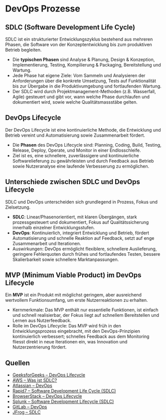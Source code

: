 # DevOps Prozesse

## SDLC (Software Development Life Cycle)

SDLC ist ein strukturierter Entwicklungszyklus bestehend aus mehreren Phasen, die Software von der Konzeptentwicklung bis zum produktiven Betrieb begleiten.

- Die **typischen Phasen** sind Analyse & Planung, Design & Konzeption, Implementierung, Testing, Kompilierung & Packaging, Bereitstellung und Wartung.
- Jede Phase hat eigene Ziele: Vom Sammeln und Analysieren der Anforderungen über die konkrete Umsetzung, Tests auf Funktionalität bis zur Übergabe in die Produktivumgebung und fortlaufenden Wartung.
- Der SDLC wird durch Projektmanagement-Methoden (z.B. Wasserfall, Agile) gesteuert und gibt vor, wann welche Phase durchlaufen und dokumentiert wird, sowie welche Qualitätsmassstäbe gelten.

## DevOps Lifecycle

Der DevOps Lifecycle ist eine kontinuierliche Methode, die Entwicklung und Betrieb vereint und Automatisierung sowie Zusammenarbeit fördert.

- Die **Phasen** des DevOps Lifecycle sind: Planning, Coding, Build, Testing, Release, Deploy, Operate, und Monitor in einer Endlosschleife.
- Ziel ist es, eine schnellere, zuverlässigere und kontinuierliche Softwarelieferung zu gewährleisten und durch Feedback aus Betrieb sowie Nutzeranalyse eine laufende Verbesserung zu ermöglichen.

## Unterschiede zwischen SDLC und DevOps Lifecycle

SDLC und DevOps unterscheiden sich grundlegend in Prozess, Fokus und Zielsetzung.

- **SDLC**: Linear/Phasenorientiert, mit klaren Übergängen, stark prozessgesteuert und dokumentiert, Fokus auf Qualitätssicherung innerhalb einzelner Entwicklungsstufen.
- **DevOps**: Kontinuierlich, integriert Entwicklung und Betrieb, fördert Automatisierung und schnelle Reaktion auf Feedback, setzt auf enge Zusammenarbeit und Iterationen.
- Auswirkungen: DevOps ermöglicht flexiblere, schnellere Auslieferung, geringere Fehlerquoten durch frühes und fortlaufendes Testen, bessere Skalierbarkeit sowie schnellere Marktanpassungen.

## MVP (Minimum Viable Product) im DevOps Lifecycle

Ein **MVP** ist ein Produkt mit möglichst geringem, aber ausreichend wertvollem Funktionsumfang, um erste Nutzerreaktionen zu erhalten.

- Kernmerkmale: Das MVP enthält nur essentielle Funktionen, ist einfach und schnell realisierbar, der Fokus liegt auf schnellem Bereitstellen und Lernen aus Nutzerfeedback.
- Rolle im DevOps Lifecycle: Das MVP wird früh in den Entwicklungsprozess eingebracht, mit den DevOps-Prinzipien kontinuierlich verbessert; schnelles Feedback aus dem Monitoring fliesst direkt in neue Iterationen ein, was Innovation und Nutzerzentrierung fördert.

## Quellen

- [GeeksforGeeks – DevOps Lifecycle](https://www.geeksforgeeks.org/devops/devops-lifecycle/)
- [AWS – Was ist SDLC?](https://aws.amazon.com/de/what-is/sdlc/)
- [Atlassian – DevOps](https://www.atlassian.com/de/devops)
- [Rapid7 – Software Development Life Cycle (SDLC)](https://www.rapid7.com/de/cybersecurity-grundlagen/software-development-life-cycle-sdlc/)
- [BrowserStack – DevOps Lifecycle](https://www.browserstack.com/guide/devops-lifecycle)
- [Splunk – Software Development Lifecycle (SDLC)](https://www.splunk.com/de_de/blog/learn/software-development-lifecycle-sdlc.html)
- [GitLab – DevOps](<(https://about.gitlab.com/de-de/topics/devops/)>)
- [JFrog – SDLC](https://jfrog.com/de/learn/sdlc/)
